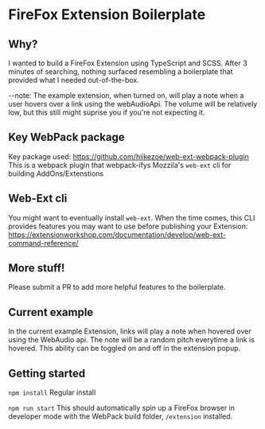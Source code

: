 # FireFox Extension Boilerplate

## Why?
I wanted to build a FireFox Extension using TypeScript and SCSS. After 3 minutes of searching, nothing surfaced resembling a boilerplate that provided what I needed out-of-the-box.

--note:
The example extension, when turned on, will play a note when a user hovers over a link using the webAudioApi. The volume will be relatively low, but this still might suprise you if you're not expecting it.

## Key WebPack package
Key package used: https://github.com/hiikezoe/web-ext-webpack-plugin
This is a webpack plugin that webpack-ifys Mozzila's `web-ext` cli for building AddOns/Extenstions

## Web-Ext cli
You might want to eventually install `web-ext`. When the time comes, this CLI provides features you may want to use before publishing your Extension: https://extensionworkshop.com/documentation/develop/web-ext-command-reference/

## More stuff!
Please submit a PR to add more helpful features to the boilerplate.

## Current example
In the current example Extension, links will play a note when hovered over using the WebAudio api. The note will be a random pitch everytime a link is hovered. This ability can be toggled on and off in the extension popup.

## Getting started
`npm install` Regular install

`npm run start` This should automatically spin up a FireFox browser in developer mode with the WebPack build folder, `/extension` installed.


